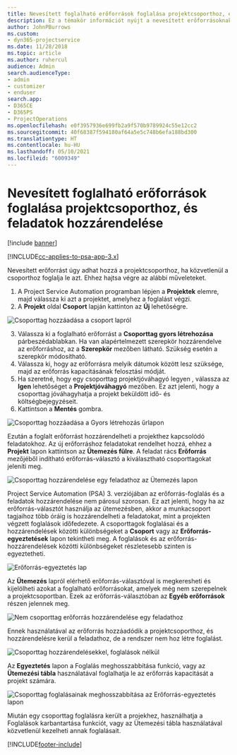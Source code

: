 ```yaml
---
title: Nevesített foglalható erőforrások foglalása projektcsoporthoz, és feladatok hozzárendelése
description: Ez a témakör információt nyújt a nevesített erőforrásoknak a projektcsoportokhoz való foglalásáról, és a feladatokhoz való hozzárendeléséről.
author: JohnPBurrows
ms.custom:
- dyn365-projectservice
ms.date: 11/28/2018
ms.topic: article
ms.author: ruhercul
audience: Admin
search.audienceType:
- admin
- customizer
- enduser
search.app:
- D365CE
- D365PS
- ProjectOperations
ms.openlocfilehash: e0f3957936e699fb2a9f570b9789924c55e12cc2
ms.sourcegitcommit: 40f68387f594180af64a5e5c748b6efa188bd300
ms.translationtype: HT
ms.contentlocale: hu-HU
ms.lasthandoff: 05/10/2021
ms.locfileid: "6009349"
---
```

# <a name="book-named-bookable-resources-to-a-project-team-and-assign-tasks"></a>Nevesített foglalható erőforrások foglalása projektcsoporthoz, és feladatok hozzárendelése 

[!include [banner](../includes/psa-now-project-operations.md)]

[!INCLUDE[cc-applies-to-psa-app-3.x](../includes/cc-applies-to-psa-app-3x.md)]

Nevesített erőforrást úgy adhat hozzá a projektcsoporthoz, ha közvetlenül a csoporthoz foglalja le azt. Ehhez hajtsa végre az alábbi műveleteket.

1. A Project Service Automation programban lépjen a **Projektek** elemre, majd válassza ki azt a projektet, amelyhez a foglalást végzi.
2. A **Projekt** oldal **Csoport** lapján kattinton az **Új** lehetőségre. 

![Csoporttag hozzáadása a csoport lapról](media/RM-how-to-1.png)

3. Válassza ki a foglalható erőforrást a **Csoporttag gyors létrehozása** párbeszédablabkan. Ha van alapértelmezett szerepkör hozzárendelve az erőforráshoz, az a **Szerepkör** mezőben látható. Szükség esetén a szerepkör módosítható. 
4. Válassza ki, hogy az erőforrásra melyik dátumok között lesz szüksége, majd az erőforrás kapacitásának felosztási módját. 
5. Ha szeretné, hogy egy csoporttag projektjóváhagyó legyen , válassza az **Igen** lehetőséget a **Projektjóváhagyó** mezőben. Ez azt jelenti, hogy a csoporttag jóváhagyhatja a projekt beküldött idő- és költségbejegyzéseit. 
6. Kattintson a **Mentés** gombra.

![Csoporttag hozzáadása a Gyors létrehozás űrlapon](media/RM-how-to-2.png)


Ezután a foglalt erőforrást hozzárendelheti a projekthez kapcsolódó feladatokhoz. Az új erőforráshoz feladatokat rendelhet hozzá, ehhez a **Projekt** lapon kattintson az **Ütemezés fülre**. A feladat rács **Erőforrás** mezőjéből indítható erőforrás-választó a kiválasztható csoporttagokat jeleníti meg.

![Csoporttag hozzárendelése egy feladathoz az Ütemezés lapon](media/RM-how-to-3.png)

Project Service Automation (PSA) 3. verziójában az erőforrás-foglalás és a feladatok hozzárendelése nem párosul szorosan. Ez azt jelenti, hogy ha az erőforrás-választót használja az ütemezésben, akkor a munkacsoport tagjaihoz több óráig is hozzárendelheti a feladatokat, mint a projekten végzett foglalások időfedezete.
A csoporttagok foglalásai és a hozzárendelések közötti különbségeket a **Csoport** vagy az **Erőforrás-egyeztetések** lapon tekintheti meg. A foglalások és az erőforrás-hozzárendelések közötti különbségeket részletesebb szinten is egyeztetheti.

![Erőforrás-egyeztetés lap](media/RM-how-to-4.png)

Az **Ütemezés** lapról elérhető erőforrás-választóval is megkeresheti és kijelölheti azokat a foglalható erőforrásokat, amelyek még nem szerepelnek a projektcsoportban. Ezek az erőforrás-választóban az **Egyéb erőforrások** részen jelennek meg.

![Nem csoporttag erőforrás hozzárendelése egy feladathoz](media/RM-how-to-5.png)

Ennek használatával az erőforrás hozzáadódik a projektcsoporthoz, és hozzárendelésre kerül a feladathoz, de a rendszer nem hoz létre foglalást.

![Csoporttag hozzárendelésekkel, foglalások nélkül](media/RM-how-to-6.png)

Az **Egyeztetés** lapon a Foglalás meghosszabbítása funkció, vagy az **Ütemezési tábla** használatával foglalhatja le az erőforrás kapacitását a projekt számára.

![Csoporttag foglalásainak meghosszabbítása az Erőforrás-egyeztetés lapon](media/RM-how-to-7.png)

Miután egy csoporttag foglalásra került a projekhez, használhatja a Foglalások karbantartása funkciót, vagy az Ütemezési tábla használatával közvetlenül kezelheti annak foglalásait.


[!INCLUDE[footer-include](../includes/footer-banner.md)]